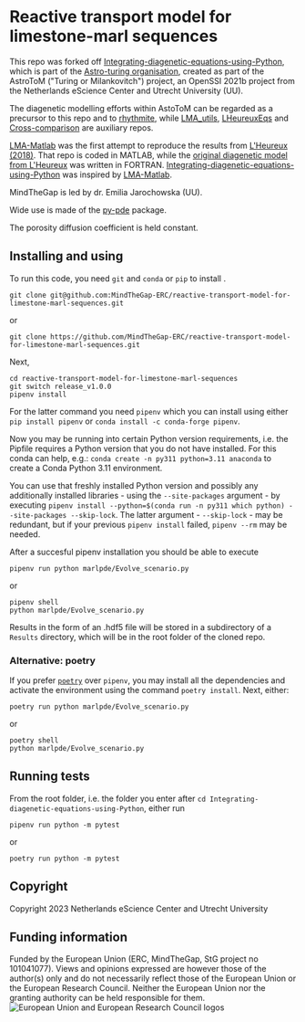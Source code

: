 # Reactive transport model for limestone-marl sequences

This repo was forked off [Integrating-diagenetic-equations-using-Python](https://github.com/astro-turing/Integrating-diagenetic-equations-using-Python), which is part of the [Astro-turing organisation](https://github.com/astro-turing), created as part of the AstroToM ("Turing or Milankovitch") project, an OpenSSI 2021b project from the Netherlands eScience Center and Utrecht University (UU). 

The diagenetic modelling efforts within AstoToM can be regarded as a precursor to this repo and to [rhythmite](https://github.com/MindTheGap-ERC/rhythmite), while [LMA_utils](https://github.com/MindTheGap-ERC/LMA_utils), [LHeureuxEqs](https://github.com/MindTheGap-ERC/LHeureuxEqs) and [Cross-comparison](https://github.com/MindTheGap-ERC/Cross-comparison) are auxiliary repos. 

[LMA-Matlab](https://github.com/MindTheGap-ERC/LMA-Matlab) was the first attempt to reproduce the results from [L'Heureux (2018)](https://onlinelibrary.wiley.com/doi/10.1155/2018/4968315). That repo is coded in MATLAB, while the [original diagenetic model from L'Heureux](https://github.com/astro-turing/Diagenetic_model_LHeureux_2018) was written in FORTRAN. 
[Integrating-diagenetic-equations-using-Python](https://github.com/astro-turing/Integrating-diagenetic-equations-using-Python) was inspired by [LMA-Matlab](https://github.com/MindTheGap-ERC/LMA-Matlab).

MindTheGap is led by dr. Emilia Jarochowska (UU). 

Wide use is made of the [py-pde](https://py-pde.readthedocs.io/en/latest/) package.

The porosity diffusion coefficient is held constant.

## Installing and using
To run this code, you need `git` and `conda` or `pip` to install .
```
git clone git@github.com:MindTheGap-ERC/reactive-transport-model-for-limestone-marl-sequences.git
```
or 
```
git clone https://github.com/MindTheGap-ERC/reactive-transport-model-for-limestone-marl-sequences.git
```
Next,
```
cd reactive-transport-model-for-limestone-marl-sequences
git switch release_v1.0.0
pipenv install
```

For the latter command you need `pipenv` which you can install
using either
`pip install pipenv`
or
`conda install -c conda-forge pipenv`.

Now you may be running into certain Python version requirements, i.e. the Pipfile requires a Python version that you do not have installed. For this conda can help, e.g.:
`conda create -n py311 python=3.11 anaconda` to create a Conda Python 3.11 environment. 

You can use that freshly installed Python version and possibly any additionally installed libraries - using the `--site-packages` argument - by executing `pipenv install --python=$(conda run -n py311 which python) --site-packages --skip-lock`. The latter argument - `--skip-lock` - may be redundant, but if your previous `pipenv install` failed, `pipenv --rm` may be needed. 

After a succesful pipenv installation you should be able to execute

```
pipenv run python marlpde/Evolve_scenario.py
```
or

```
pipenv shell
python marlpde/Evolve_scenario.py
```
Results in the form of an .hdf5 file will be stored in a subdirectory of a `Results` directory, which will be in the root folder of the cloned repo.

### Alternative: poetry
If you prefer [`poetry`](https://python-poetry.org/) over `pipenv`, you may install all the dependencies and activate the environment using the command `poetry install`. Next, either:

```
poetry run python marlpde/Evolve_scenario.py
```
or

```
poetry shell
python marlpde/Evolve_scenario.py
```

## Running tests

From the root folder, i.e. the folder you enter after `cd Integrating-diagenetic-equations-using-Python`, either run
```
pipenv run python -m pytest
```
or

```
poetry run python -m pytest
```

## Copyright

Copyright 2023 Netherlands eScience Center and Utrecht University

## Funding information
Funded by the European Union (ERC, MindTheGap, StG project no 101041077). Views and opinions expressed are however those of the author(s) only and do not necessarily reflect those of the European Union or the European Research Council. Neither the European Union nor the granting authority can be held responsible for them.
![European Union and European Research Council logos](https://erc.europa.eu/sites/default/files/2023-06/LOGO_ERC-FLAG_FP.png)
